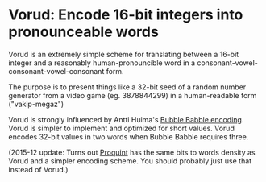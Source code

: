# Vorud: Encode 16-bit integers into pronounceable words

Vorud is an extremely simple scheme for translating between a 16-bit
integer and a reasonably human-pronouncible word in a
consonant-vowel-consonant-vowel-consonant form.

The purpose is to present things like a 32-bit seed of a random
number generator from a video game (eg. 3878844299) in a
human-readable form ("vakip-megaz")

Vorud is strongly influenced by Antti Huima's [Bubble Babble
encoding](http://wiki.yak.net/589/Bubble_Babble_Encoding.txt). Vorud
is simpler to implement and optimized for short values. Vorud
encodes 32-bit values in two words when Bubble Babble requires
three.

(2015-12 update: Turns out [Proquint](http://arxiv.org/html/0901.4016)
has the same bits to words density as Vorud and a simpler encoding
scheme. You should probably just use that instead of Vorud.)
